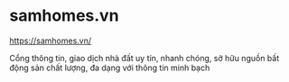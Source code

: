 # samhomes.vn

https://samhomes.vn/

Cổng thông tin, giao dịch nhà đất uy tín, nhanh chóng, sở hữu nguồn bất động sản chất lượng, đa dạng với thông tin minh bạch
